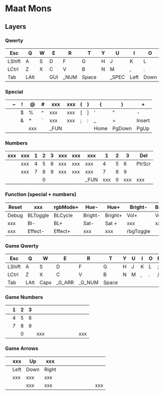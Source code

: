 # Maat Mons

## Layers

### Qwerty
| Esc   |   Q  |   W  |   E  |   R  |   T  |   Y  |   U  |   I  |   O  |   P  | Bksp |
|-|-|-|-|-|-|-|-|-|-|-|-|
| LShift|   A  |   S  |   D  |   F  |   G  |   H  |   J  |   K  |   L  |   ;  |Enter |
| LCtrl |   Z  |   X  |   C  |   V  |   B  |   N  |   M  |   ,  |   .  |   /  |RAlt  |
| Tab   | LAlt |      | GUI  | _NUM |    Space   ||_SPEC | Left | Down |  Up  |Right |

### Special
|      |   ~  |   !  |   @  |   #  |  xxx |  xxx |   (  |   )  |  {   |   }  |  +   |
|-|-|-|-|-|-|-|-|-|-|-|-|
|      |      |  $   |  %   |  ^   |  xxx |  xxx |   [  |   ]  |   '  |   "  |  -   |
|      |      |  &   |  *   |  `   |  xxx |  xxx |  ;   |   :  |   _  | =    |Insert|
|      |      |      | xxx  |      | _FUN |            ||      | Home |PgDown| PgUp | End  |

### Numbers
|  xxx |  xxx |   1  |   2  |   3  |  xxx |  xxx |  xxx |   1  |   2  |   3  | Del  |
|-|-|-|-|-|-|-|-|-|-|-|-|
|      |  xxx |   4  |   5  |   6  |  xxx |  xxx |  xxx |   4  |   5  |   6  |PtrScr|
|      |  xxx |   7  |   8  |   9  |  xxx |  xxx |  xxx |   7  |   8  |   9  |      |
|      |      |      |   0  |      |            || _FUN |  xxx |   0  | xxx  | xxx  |

### Function (special + numbers)
| Reset| xxx    |rgbMode+| Hue-  |Hue+   |Bright- |Bright+| xxx  | F1   |F2    |F3    |  xxx       |
|-|-|-|-|-|-|-|-|-|-|-|-|
| Debug|BLToggle|BLCycle |Bright-|Bright+|Vol+    |Vol+   | xxx  | F4   | F5   |F6    | xxx        |
|  xxx |Bl-     |BL+     |Sat-   |Sat +  | xxx    | xxx   |xxx   | F7   |F8    |F9    | xxx        |
| xxx  |Effect- |Effect+ | xxx   | xxx   |   rbgToggle   || xxx  |F10   | F11  |F12   |_GAME_QWERTY|

###  Game Qwerty
| Esc   |   Q  |   W  |   E  |   R  |   T  |   Y  |   U  |   I  |   O  |   P  | Bksp |
|-|-|-|-|-|-|-|-|-|-|-|-|
| LShift|   A  |   S  |   D  |   F  |   G  |   H  |   J  |   K  |   L  |   ;  |Enter |
| LCtrl |   Z  |   X  |   C  |   V  |   B  |   N  |   M  |   ,  |   .  |   /  |RAlt  |
| Tab   | LAlt | Caps |_G_ARR|_G_NUM|    Space   ||      |      |      |      |Right |

### Game Numbers
|       |   1  |   2  |   3   |      |      |      |      |      |      |      |      |
|-|-|-|-|-|-|-|-|-|-|-|-|
|       |   4  |   5  |   6  |      |      |      |      |      |      |      |      |
|       |   7  |   8  |   9  |      |      |      |      |      |      |      |      |
|       |      |   0  |      |  xxx |            ||      |      |      |      |  xxx |

### Game Arrows
|       |  xxx |  Up  |  xxx |      |      |      |      |      |      |      |      |
|-|-|-|-|-|-|-|-|-|-|-|-|
|       | Left | Down | Right|      |      |      |      |      |      |      |      |
|       |  xxx |  xxx |  xxx |      |      |      |      |      |      |      |      |
|       |      |  xxx |  xxx |      |            ||      |      |      |      |  xxx |


